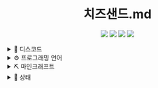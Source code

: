 <div align="center">

  # 치즈샌드.md
  [![](https://img.shields.io/badge/-choijoung1479@gmail.com-EA4335?style=for-the-badge&logo=Gmail&logoColor=fcfcfc)](mailto:choijoung1479@gmail.com)
  [![](https://dcbadge.vercel.app/api/shield/541524642662318080)](mailto:cheesesand)
  [![](https://img.shields.io/badge/-cheesesand__-9146FF?style=for-the-badge&logo=Twitch&logoColor=fcfcfc)](https://www.twitch.tv/cheesesand_)
  [![](https://img.shields.io/badge/-CheeseSand-FF0000?style=for-the-badge&logo=Youtube&logoColor=fcfcfc)](https://www.youtube.com/@CheeseSand)
</div>

<details><summary>💬 디스코드</summary>

  [<img src="res/치즈샌드_디스코드.png" width="48px"></img>](https://discord.gg/U6squ2hbyp)
  [<img src="res/CHEESESAND_ONLINE.png" width="48px"></img>](https://discord.com/df7xkSqyDP)
</details>

<details><summary>⚙️ 프로그래밍 언어</summary>

  ![C](https://img.shields.io/badge/C-A8B9CC?style=for-the-badge&logo=C&logoColor=fcfcfc)
  ![Python](https://img.shields.io/badge/Python-3776AB?style=for-the-badge&logo=Python&logoColor=fcfcfc)
  ![Kotlin](https://img.shields.io/badge/Kotlin-7F52FF?style=for-the-badge&logo=Kotlin&logoColor=fcfcfc)
</details>

<details><summary>⛏️ 마인크래프트</summary>
  <p>준비중</p>
</details>

<details><summary>📑 상태</summary>

  [<img src="https://github-contribution-stats.vercel.app/api/?username=CheeseSand"></img>](https://github.com/CheeseSand)
  [<img src="https://github-readme-stats.vercel.app/api?username=CheeseSand&count_private=true&show_icons=true&include_all_commits=true"></img>](https://github.com/CheeseSand)
  [<img src="http://github-profile-summary-cards.vercel.app/api/cards/profile-details?username=CheeseSand&theme=default"></img>](https://github.com/CheeseSand)
</details>